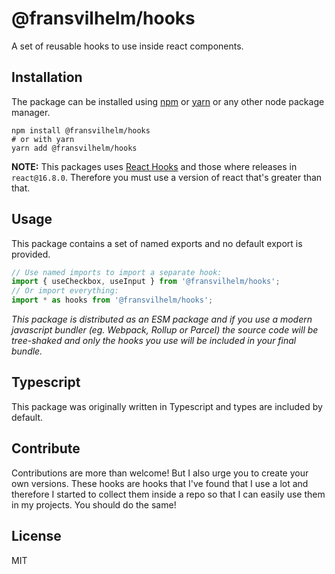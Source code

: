# @fransvilhelm/hooks

A set of reusable hooks to use inside react components.

## Installation

The package can be installed using [npm](https://www.npmjs.com) or [yarn](https://yarnpkg.com) or any other node package
manager.

```shell
npm install @fransvilhelm/hooks
# or with yarn
yarn add @fransvilhelm/hooks
```

**NOTE:** This packages uses [React Hooks](https://reactjs.org/docs/hooks-intro.html) and those where releases in
`react@16.8.0`. Therefore you must use a version of react that's greater than that.

## Usage

This package contains a set of named exports and no default export is provided.

```jsx
// Use named imports to import a separate hook:
import { useCheckbox, useInput } from '@fransvilhelm/hooks';
// Or import everything:
import * as hooks from '@fransvilhelm/hooks';
```

_This package is distributed as an ESM package and if you use a modern javascript bundler (eg. Webpack, Rollup or
Parcel) the source code will be tree-shaked and only the hooks you use will be included in your final bundle._

## Typescript

This package was originally written in Typescript and types are included by default.

## Contribute

Contributions are more than welcome! But I also urge you to create your own versions. These hooks are hooks that I've
found that I use a lot and therefore I started to collect them inside a repo so that I can easily use them in my
projects. You should do the same!

## License

MIT
